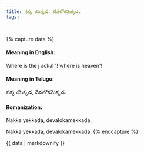 ```yaml
---
title: నక్క యెక్కడ, దేవలోకమెక్కడ.
tags:

---
```


{% capture data %}
#### Meaning in English:
Where is the j ackal '! where is heaven'!

#### Meaning in Telugu:
నక్క యెక్కడ, దేవలోకమెక్కడ.

#### Romanization:
Nakka yekkaḍa, dēvalōkamekkaḍa.

Nakka yekkada, devalokamekkada.
{% endcapture %}

{{ data | markdownify }}

